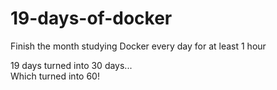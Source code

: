 # 19-days-of-docker
Finish the month studying Docker every day for at least 1 hour

19 days turned into 30 days...   
Which turned into 60!
